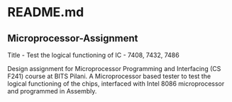 # README.md
## Microprocessor-Assignment
Title - Test the logical functioning of IC - 7408, 7432, 7486

Design assignment for Microprocessor Programming and Interfacing (CS F241) course at BITS Pilani. A Microprocessor based tester to test the logical functioning of the chips, interfaced with Intel 8086 microprocessor and programmed in Assembly.
